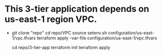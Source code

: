 # This 3-tier application depends on us-east-1 region VPC.

* git clone "repo"
  cd repo/VPC
  source setenv.sh configuration/us-east-1/vpc.tfvars
  terraform apply -var-file configuration/us-east-1/vpc.tfvars


  
  cd repo/3-tier-app
  terraform init
  terraform apply